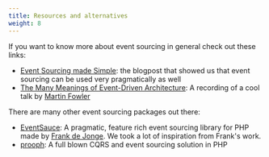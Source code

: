 ```yaml
---
title: Resources and alternatives
weight: 8
---
```


If you want to know more about event sourcing in general check out these links:

- [Event Sourcing made Simple](https://kickstarter.engineering/event-sourcing-made-simple-4a2625113224): the blogpost that showed us that event sourcing can be used very pragmatically as well
- [The Many Meanings of Event-Driven Architecture](https://www.youtube.com/watch?v=STKCRSUsyP0): A recording of a cool talk by [Martin Fowler](https://martinfowler.com/)

There are many other event sourcing packages out there:

- [EventSauce](https://eventsauce.io/): A pragmatic, feature rich event sourcing library for PHP made by [Frank de Jonge](https://frankdejonge.nl). We took a lot of inspiration from Frank's work.
- [prooph](https://github.com/prooph): A full blown CQRS and event sourcing solution in PHP
